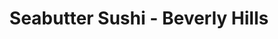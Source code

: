 ---
layout: place
title: "Seabutter Sushi - Beverly Hills"
permalink: /california/beverly-hills/seabutter-sushi-beverly-hills.html
stateAbbr: CA
stateName: California
cityName: Beverly Hills
place_id: ChIJmfnhauu5woAReS6oPmE41Ps
photos:
  - name: >-
      places/ChIJmfnhauu5woAReS6oPmE41Ps/photos/AUy1YQ1YDrVh1newHDy4Nmp9Ci-ZGvODTIgTnwWwshn1H90Zc0N49ZC5pZXMQew8KJRSYZkTpiAeFkUsa4Rggs83kVBEfPuhePWvGJjEJ4lFR95aK02WG3n-CUl5lUvGiZ48WIY8u0VNO23tCHFRF0tB-nZdq87eE2dUo6yLBh0-Wov-h0KV7Gk66JQEgX9emvr2xm8bE4Cghh47oDQX7J7ZvYJkJHxY0zvBP4Ec4W_r8YohqiGwy73H-HH3yZIKepXCZNOZOzRIzxzO4-_KrI2hmv62YxSazLTiOWtBFL2VRc9Ltg
    widthPx: 960
    heightPx: 720
    authorAttributions:
      - displayName: Seabutter Sushi - Beverly Hills
        uri: https://maps.google.com/maps/contrib/112888854805077647486
        photoUri: >-
          https://lh3.googleusercontent.com/a-/ALV-UjUOt36RMc0XRXt5e5Q-ybu5hXz5LS2JqM18iHieCtDMwKb65und=s100-p-k-no-mo
    flagContentUri: >-
      https://www.google.com/local/imagery/report/?cb_client=maps_api_places.places_api&image_key=!1e10!2sAF1QipPHeJXtSqXiN8N4Aabjegb8YIdyvsLc8uWKY-Zu&hl=en-US
    googleMapsUri: >-
      https://www.google.com/maps/place//data=!3m4!1e2!3m2!1sAF1QipPHeJXtSqXiN8N4Aabjegb8YIdyvsLc8uWKY-Zu!2e10!4m2!3m1!1s0x80c2b9eb6ae1f999:0xfbd438613ea82e79
  - name: >-
      places/ChIJmfnhauu5woAReS6oPmE41Ps/photos/AUy1YQ3QBlFQyecdSWW_SEqBTM8FutMt-8zvktG3uiEY8K7uGqC9tAmJWJ9QZq-pwiUw59NeXlLdRkxNb8sWX33HxQnCnKdzzduVrsobmYOTCsgHgXwYqAakwd_sXBZOVXC_CJPOVwAoPXM3NaRRezrhfgIyT00BNmaxHN4aRCtUQmAGakprjMgBYchPFv1PUiKsDIWaJvIL6SiBWiZ86Kc_qhzKS2H3-JA6hLYprYNnPFd1fgwJHi8Z75eMbPxtrn06flsjZcjbINWGjwQV990hpyD0gqfKspmnbTK5eopZCDo4aA
    widthPx: 1042
    heightPx: 1302
    authorAttributions:
      - displayName: Seabutter Sushi - Beverly Hills
        uri: https://maps.google.com/maps/contrib/112888854805077647486
        photoUri: >-
          https://lh3.googleusercontent.com/a-/ALV-UjUOt36RMc0XRXt5e5Q-ybu5hXz5LS2JqM18iHieCtDMwKb65und=s100-p-k-no-mo
    flagContentUri: >-
      https://www.google.com/local/imagery/report/?cb_client=maps_api_places.places_api&image_key=!1e10!2sAF1QipP448NYt7gcAJ9Hauk13fuYHxodwj_Tll6mihuD&hl=en-US
    googleMapsUri: >-
      https://www.google.com/maps/place//data=!3m4!1e2!3m2!1sAF1QipP448NYt7gcAJ9Hauk13fuYHxodwj_Tll6mihuD!2e10!4m2!3m1!1s0x80c2b9eb6ae1f999:0xfbd438613ea82e79
  - name: >-
      places/ChIJmfnhauu5woAReS6oPmE41Ps/photos/AUy1YQ24UwVsH5cE_gXzoqpOhyq0wG_1w_U0lwgHImOj5KFe7hdyXAAT7FpaVcOvXTutPKlKZRs0EO0Nmnt2Mo201fHKFp760zDMgfhbiAwKCzvcIt1Yf82hVrBtVP-ZPJTK0WliY5Q_Zt792BXxhRpKSnnrLBlNOyuPOGR3a5DH5YSMJyNpPt7hHlvsFo3_9Cy-VKmtRHuoCdeVSj82YmIJ-Si4fOZ2oYWrK63vDcCxwUZaO7L-fVPpmvFrgBbTlRGH1WGGqLHvRlR2UG1fh4Ye4F2EaiiSfQ5JsdGJjZgVnk6NrQ
    widthPx: 1000
    heightPx: 1250
    authorAttributions:
      - displayName: Seabutter Sushi - Beverly Hills
        uri: https://maps.google.com/maps/contrib/112888854805077647486
        photoUri: >-
          https://lh3.googleusercontent.com/a-/ALV-UjUOt36RMc0XRXt5e5Q-ybu5hXz5LS2JqM18iHieCtDMwKb65und=s100-p-k-no-mo
    flagContentUri: >-
      https://www.google.com/local/imagery/report/?cb_client=maps_api_places.places_api&image_key=!1e10!2sAF1QipMKe6FBB5ZOxYaCQzCmMDTTFXebFBCxyTXCe0ZH&hl=en-US
    googleMapsUri: >-
      https://www.google.com/maps/place//data=!3m4!1e2!3m2!1sAF1QipMKe6FBB5ZOxYaCQzCmMDTTFXebFBCxyTXCe0ZH!2e10!4m2!3m1!1s0x80c2b9eb6ae1f999:0xfbd438613ea82e79
  - name: >-
      places/ChIJmfnhauu5woAReS6oPmE41Ps/photos/AUy1YQ118Fi-NMr3fPKHOnDWae9rG2RttqMrjyZdE3DjcKXpqFViU1kFdhDxXTDsKCBJI9FPmiuTdVYttHCRqfgBigJOkCiDEvhITCbFJziyCXNgk_kcKH6l6Vo2ORtd6t82WkKcZN7NmOhM9eM6k3UFmbPpTk33QEhKZ8DcYSqpgpXHo-XJ3Wee7QJyM8sU8xRqpwpnrGLAMILxT7-btNcu1MHtSNuBOCjubRSJGmapcTlooMX35jXsZaLbboCuYr5pi7g7L9zY3B5Hd28MTOBpjf8_N-XjXNGQ7dC1_xT5csDX44sTVeWvXNd5MmgMbd8XGZJwOM8s3y17NpQ-bzW_EbKKEs1LsSFzXvuTIx5_h9NHu13cqcIFaq9VCadDlcTfn9HMNaSq_iRZcOIhI_-_UgFxWa2koJFyPZNk3soEGh1Bhd8
    widthPx: 1622
    heightPx: 2048
    authorAttributions:
      - displayName: YennaPPa (Luscious.K)
        uri: https://maps.google.com/maps/contrib/114935484506616628154
        photoUri: >-
          https://lh3.googleusercontent.com/a-/ALV-UjX4gUi6HQNzbfLWJtVmDnRvR8MHn0G-xZt9R1-SsoVQxy7swko=s100-p-k-no-mo
    flagContentUri: >-
      https://www.google.com/local/imagery/report/?cb_client=maps_api_places.places_api&image_key=!1e10!2sCIHM0ogKEICAgID3meDM8gE&hl=en-US
    googleMapsUri: >-
      https://www.google.com/maps/place//data=!3m4!1e2!3m2!1sCIHM0ogKEICAgID3meDM8gE!2e10!4m2!3m1!1s0x80c2b9eb6ae1f999:0xfbd438613ea82e79
  - name: >-
      places/ChIJmfnhauu5woAReS6oPmE41Ps/photos/AUy1YQ3_yzn79jBQvkJ2TIJbmcmkJVkcfjUNVfmYoH37yBVhmNLhBr4M3sD-VZ7ABtG_GnN_Aelc5wUJSlI2X-Ddu-bZH9UC59pVspNN1j0dmtXNVCdNnIMvBtR2T2FuSkxRLEaKm8bHwCq-gZje1RhNnYsKI2ay9MBLeGWCXUJKV0MipVtb807YsqAwcFgX-yHkJCVZoIGZHa0nhWWJ0wOKDTOyuRwxZBxbiJ4rFSrp4MzUk8IIga4EE6L8b2zrow-abL8Oo_sB53owdFeWtm_fA8eLWTAuVeM7FbA3Zy6utYx64w
    widthPx: 3284
    heightPx: 2463
    authorAttributions:
      - displayName: Seabutter Sushi - Beverly Hills
        uri: https://maps.google.com/maps/contrib/112888854805077647486
        photoUri: >-
          https://lh3.googleusercontent.com/a-/ALV-UjUOt36RMc0XRXt5e5Q-ybu5hXz5LS2JqM18iHieCtDMwKb65und=s100-p-k-no-mo
    flagContentUri: >-
      https://www.google.com/local/imagery/report/?cb_client=maps_api_places.places_api&image_key=!1e10!2sAF1QipMyAvg2xIu2dfVl4eJPXosb0Dugmc4HsvqtplFg&hl=en-US
    googleMapsUri: >-
      https://www.google.com/maps/place//data=!3m4!1e2!3m2!1sAF1QipMyAvg2xIu2dfVl4eJPXosb0Dugmc4HsvqtplFg!2e10!4m2!3m1!1s0x80c2b9eb6ae1f999:0xfbd438613ea82e79
  - name: >-
      places/ChIJmfnhauu5woAReS6oPmE41Ps/photos/AUy1YQ3DMaXFTl2SLelC72anN2AiqhddCrpWgoG0uqhmUuUKpA9aiOel8W2Rc1lOCjgNkdEmcGo7fHjb9xD3b2cBZxXYe6J3S8wpy4GqMfnE5THs4wz8wJjZkvmLlSr8HitDvMn2RG6C0kpgbHqZnosjgtC7v-wD5ASGd7ryBmY058gzesx34d5vJ23z72L-8nkKS4kn7Ns5C8ezgv3y6Vxhuy18h0bXiOy5JAsuuoHPE8Ey7o8KyLfOMmGHQflydbGzHanJHCpcUK8RgNAqkKplgwOp0ZPacKdqGofQLaIy2ywLuQ
    widthPx: 637
    heightPx: 796
    authorAttributions:
      - displayName: Seabutter Sushi - Beverly Hills
        uri: https://maps.google.com/maps/contrib/112888854805077647486
        photoUri: >-
          https://lh3.googleusercontent.com/a-/ALV-UjUOt36RMc0XRXt5e5Q-ybu5hXz5LS2JqM18iHieCtDMwKb65und=s100-p-k-no-mo
    flagContentUri: >-
      https://www.google.com/local/imagery/report/?cb_client=maps_api_places.places_api&image_key=!1e10!2sAF1QipNZZMPLbWcoKEVHn7IZhZRnS7qRavvh-YZJvaz4&hl=en-US
    googleMapsUri: >-
      https://www.google.com/maps/place//data=!3m4!1e2!3m2!1sAF1QipNZZMPLbWcoKEVHn7IZhZRnS7qRavvh-YZJvaz4!2e10!4m2!3m1!1s0x80c2b9eb6ae1f999:0xfbd438613ea82e79
  - name: >-
      places/ChIJmfnhauu5woAReS6oPmE41Ps/photos/AUy1YQ12DAw0amm_ol5lTcvfALNMGd0Q1PJJKVwaUGPbb6vvBjjTgZiq0Y_zdBBCT5SyGke-A9_YPDTetgY_SJEvRVc-rAFDprcwxSLF4DcO5ZMPcWtOUBc6r-fzVccL4nbL-HwGn7i4rwNyvsg8IavVZ1IW2WZ1_w2ZwAlrD8rDfCUaKpjKpGe7DNMpQUC_CkvQ8xcyN0be8hus7W3LXTUQRtiiqCjt2pRtnDZLhj6KR8XyQWTmuWxJaiOfc_6b8yRqQNtt_bULjVzWcvBT_RH1M2JzHaWHBIQsJ-9lFROaROVkbg
    widthPx: 2765
    heightPx: 3456
    authorAttributions:
      - displayName: Seabutter Sushi - Beverly Hills
        uri: https://maps.google.com/maps/contrib/112888854805077647486
        photoUri: >-
          https://lh3.googleusercontent.com/a-/ALV-UjUOt36RMc0XRXt5e5Q-ybu5hXz5LS2JqM18iHieCtDMwKb65und=s100-p-k-no-mo
    flagContentUri: >-
      https://www.google.com/local/imagery/report/?cb_client=maps_api_places.places_api&image_key=!1e10!2sAF1QipOlNG1umGjE2rr0ordb9UvM8o8sVXhVgC_wzTcS&hl=en-US
    googleMapsUri: >-
      https://www.google.com/maps/place//data=!3m4!1e2!3m2!1sAF1QipOlNG1umGjE2rr0ordb9UvM8o8sVXhVgC_wzTcS!2e10!4m2!3m1!1s0x80c2b9eb6ae1f999:0xfbd438613ea82e79
  - name: >-
      places/ChIJmfnhauu5woAReS6oPmE41Ps/photos/AUy1YQ1TG6yPUTxmeYphpVPx24432qixNdAcwJOzL_d5RvrlBvwdyYl9AO1xCthlWSg8GMUPAwCR2UyyFtRiIXDioomHys_7fmCjZC2BCevIyYFNUqNuMHSMhV3RDRMCXSFzJ9Bi2AxzOvtAwbHujRgdfF0GAiX3GI8YzN_wFuKq8MpR4PfRnMtkElWF_AAciz0UiMFU8dEvj6_pdEQs9EEC-xzMvWindOjbNpiE7iIQD-rcwnhtbT0M3B73DL_SZXofLrGsGdIamnpxdmgioNS_JirmxxO70G6nkyL0fnTTlB9PgMR58y6wHXrHtR2BK3i-RWDVM9ad8KHKCfZBkFAw_lmzdR-VT02rYX_xQb4FjpaxOvtxjXeMQbCtWWSj0FZZv71err6Mm-8QOXmvEINsNqkY4YZEipgKoqmNuANXYAI
    widthPx: 2041
    heightPx: 2048
    authorAttributions:
      - displayName: YennaPPa (Luscious.K)
        uri: https://maps.google.com/maps/contrib/114935484506616628154
        photoUri: >-
          https://lh3.googleusercontent.com/a-/ALV-UjX4gUi6HQNzbfLWJtVmDnRvR8MHn0G-xZt9R1-SsoVQxy7swko=s100-p-k-no-mo
    flagContentUri: >-
      https://www.google.com/local/imagery/report/?cb_client=maps_api_places.places_api&image_key=!1e10!2sCIHM0ogKEICAgID3meDMUg&hl=en-US
    googleMapsUri: >-
      https://www.google.com/maps/place//data=!3m4!1e2!3m2!1sCIHM0ogKEICAgID3meDMUg!2e10!4m2!3m1!1s0x80c2b9eb6ae1f999:0xfbd438613ea82e79
  - name: >-
      places/ChIJmfnhauu5woAReS6oPmE41Ps/photos/AUy1YQ3GyFdiKpNwVIOmZTy2q_lcysZg7hHr2q8e996q4R9rmio-L1tLFLSuuQpQP2bnMfQynFrJ5wLGlQqh5uy37U8TWGOHJgZJiMnKim701pVv_MpDWGWX9rOgwnhPb0X_ubJNbzaCdeKYee11PkLsEa7Zc-0CwsL-mAYFj-pySsyVmjtk2KPzQzjpYOEM0iOeTNVovDoATS-euGwGKn3UX57fXSVaSa2Za7bXAA3mCqPsKkmzCbYl9kjEa5WG2iwtbZDMoghcxacaxdBoQj3-Gc-a6d2W6eUPwN2uo4BNTDP1FQ
    widthPx: 981
    heightPx: 1226
    authorAttributions:
      - displayName: Seabutter Sushi - Beverly Hills
        uri: https://maps.google.com/maps/contrib/112888854805077647486
        photoUri: >-
          https://lh3.googleusercontent.com/a-/ALV-UjUOt36RMc0XRXt5e5Q-ybu5hXz5LS2JqM18iHieCtDMwKb65und=s100-p-k-no-mo
    flagContentUri: >-
      https://www.google.com/local/imagery/report/?cb_client=maps_api_places.places_api&image_key=!1e10!2sAF1QipPaE1gZVV-sBgKmOAo1y9WuRpWfLnDtsWLSAdp5&hl=en-US
    googleMapsUri: >-
      https://www.google.com/maps/place//data=!3m4!1e2!3m2!1sAF1QipPaE1gZVV-sBgKmOAo1y9WuRpWfLnDtsWLSAdp5!2e10!4m2!3m1!1s0x80c2b9eb6ae1f999:0xfbd438613ea82e79
  - name: >-
      places/ChIJmfnhauu5woAReS6oPmE41Ps/photos/AUy1YQ3IJ-nnQCxqtehxzGfxevDNDeAOwxVBQfNs46OFl7abbWaXVIsxzlUkWv9AD3HuVljzwDf_kV9_S1eDSvPZg9M6JsWzJrg4GEiVvXLdBlGDMvRsEFLleTn6wyuecHrRPWS6Tldvcx0H_D6olask1atwb3PyhcnIbYNQ3nfnYeee6C7TOZUaE6jP7HN9MkDH28MjX-OrzYk6AU9yFXpztqx3wHCXuV0BSmAwfVFogvRiVkchY8nDSE1-2ZHARwzwuZmeuJJWgQnOgGKfRo1UGRAY4Ekl1lKUm91S3nN26P-QrA
    widthPx: 945
    heightPx: 1181
    authorAttributions:
      - displayName: Seabutter Sushi - Beverly Hills
        uri: https://maps.google.com/maps/contrib/112888854805077647486
        photoUri: >-
          https://lh3.googleusercontent.com/a-/ALV-UjUOt36RMc0XRXt5e5Q-ybu5hXz5LS2JqM18iHieCtDMwKb65und=s100-p-k-no-mo
    flagContentUri: >-
      https://www.google.com/local/imagery/report/?cb_client=maps_api_places.places_api&image_key=!1e10!2sAF1QipMQqpZ6r7o4QJ7VuOoMNQ_w_QVqsh1ujyAFt1pL&hl=en-US
    googleMapsUri: >-
      https://www.google.com/maps/place//data=!3m4!1e2!3m2!1sAF1QipMQqpZ6r7o4QJ7VuOoMNQ_w_QVqsh1ujyAFt1pL!2e10!4m2!3m1!1s0x80c2b9eb6ae1f999:0xfbd438613ea82e79
address: 9105 W Olympic Blvd, Beverly Hills, CA 90212, USA
street: 9105 W Olympic Blvd
city: Beverly Hills
state: CA
zip: '90212'
country: USA
neighborhood: null
latitude: '34.059644'
longitude: '-118.390086'
accessibility_options:
  wheelchairAccessibleParking: true
  wheelchairAccessibleEntrance: true
  wheelchairAccessibleRestroom: true
  wheelchairAccessibleSeating: true
business_status: OPERATIONAL
name: Seabutter Sushi - Beverly Hills
google_maps_links:
  directionsUri: >-
    https://www.google.com/maps/dir//''/data=!4m7!4m6!1m1!4e2!1m2!1m1!1s0x80c2b9eb6ae1f999:0xfbd438613ea82e79!3e0
  placeUri: https://maps.google.com/?cid=18146190788896763513
  writeAReviewUri: >-
    https://www.google.com/maps/place//data=!4m3!3m2!1s0x80c2b9eb6ae1f999:0xfbd438613ea82e79!12e1
  reviewsUri: >-
    https://www.google.com/maps/place//data=!4m4!3m3!1s0x80c2b9eb6ae1f999:0xfbd438613ea82e79!9m1!1b1
  photosUri: >-
    https://www.google.com/maps/place//data=!4m3!3m2!1s0x80c2b9eb6ae1f999:0xfbd438613ea82e79!10e5
primary_type: Sushi Restaurant
opening_hours:
  regular: null
  current: null
secondary_opening_hours:
  regular:
    weekdayDescriptions: null
    type: null
  current:
    weekdayDescriptions: null
    type: null
phone: null
price_level: null
price_range: null
rating: null
rating_count: 0
website: null
description: null
reviews: null
parking_options: null
payment_options: null
allow_dogs: null
curbside_pickup: null
delivery: null
dine_in: null
good_for_children: null
good_for_groups: null
good_for_sports: null
live_music: null
menu_for_children: null
outdoor_seating: null
reservable: null
restroom: null
serves_beer: null
serves_breakfast: null
serves_brunch: null
serves_cocktails: null
serves_coffee: null
serves_dinner: null
serves_dessert: null
serves_lunch: null
serves_vegetarian_food: null
serves_wine: null
takeout: null
slug: Seabutter-Sushi-Beverly-Hills

---